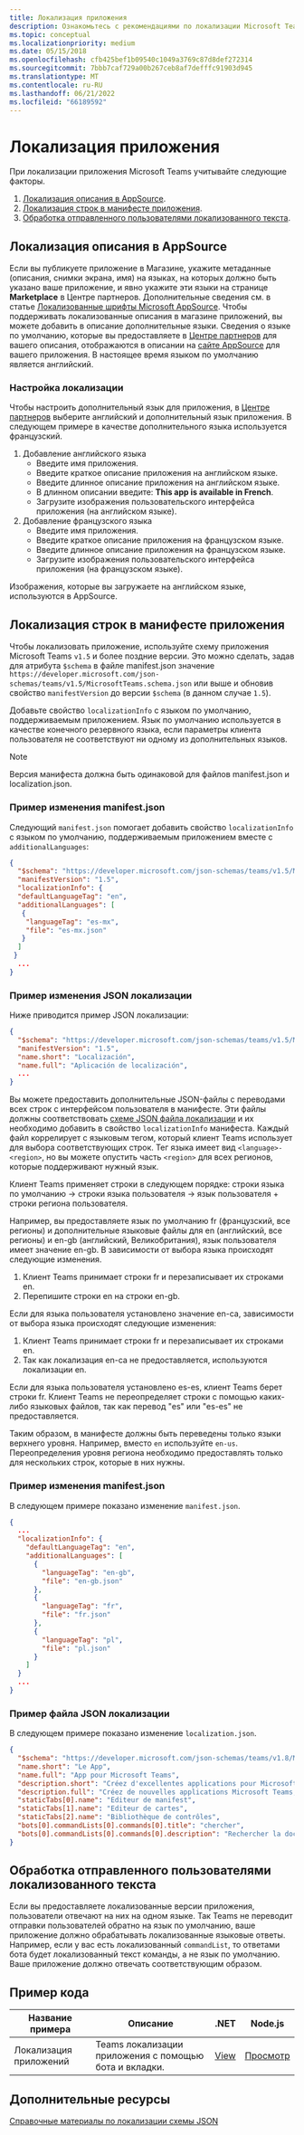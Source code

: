```yaml
---
title: Локализация приложения
description: Ознакомьтесь с рекомендациями по локализации Microsoft Teams приложения и локализации строк в манифесте приложения.
ms.topic: conceptual
ms.localizationpriority: medium
ms.date: 05/15/2018
ms.openlocfilehash: cfb425bef1b09540c1049a3769c87d8def272314
ms.sourcegitcommit: 7bbb7caf729a00b267ceb8af7defffc91903d945
ms.translationtype: MT
ms.contentlocale: ru-RU
ms.lasthandoff: 06/21/2022
ms.locfileid: "66189592"
---
```

# <a name="localize-your-app"></a>Локализация приложения

При локализации приложения Microsoft Teams учитывайте следующие факторы.

1. [Локализация описания в AppSource](#localize-your-appsource-listing).
1. [Локализация строк в манифесте приложения](#localize-strings-in-your-app-manifest).
1. [Обработка отправленного пользователями локализованного текста](#handle-localized-text-submissions-from-your-users).

## <a name="localize-your-appsource-listing"></a>Локализация описания в AppSource

Если вы публикуете приложение в Магазине, укажите метаданные (описания, снимки экрана, имя) на языках, на которых должно быть указано ваше приложение, и явно укажите эти языки на странице **Marketplace** в Центре партнеров. Дополнительные сведения см. в статье [Локализованные шрифты Microsoft AppSource](/office/dev/store/prepare-localized-solutions#localized-microsoft-appsource-fronts). Чтобы поддерживать локализованные описания в магазине приложений, вы можете добавить в описание дополнительные языки. Сведения о языке по умолчанию, которые вы предоставляете в [Центре партнеров](/office/dev/store/submit-to-appsource-via-partner-center) для вашего описания, отображаются в описании на [сайте AppSource](https://appsource.microsoft.com/marketplace/apps?product=office%3Bteams&page=1 "AppSource — это единое место для всех потребностей вашей команды. Он объединяет все, включая чаты, собрания, звонки, файлы и инструменты, чтобы обеспечить более продуктивную командную работу.") для вашего приложения. В настоящее время языком по умолчанию является английский.

### <a name="configure-localization"></a>Настройка локализации

Чтобы настроить дополнительный язык для приложения, в [Центре партнеров](/office/dev/store/submit-to-appsource-via-partner-center) выберите английский и дополнительный язык приложения. В следующем примере в качестве дополнительного языка используется французский.

1. Добавление английского языка
    * Введите имя приложения.
    * Введите краткое описание приложения на английском языке.
    * Введите длинное описание приложения на английском языке.
    * В длинном описании введите: **This app is available in French**.
    * Загрузите изображения пользовательского интерфейса приложения (на английском языке).
2. Добавление французского языка
    * Введите имя приложения.
    * Введите краткое описание приложения на французском языке.
    * Введите длинное описание приложения на французском языке.
    * Загрузите изображения пользовательского интерфейса приложения (на французском языке).

Изображения, которые вы загружаете на английском языке, используются в AppSource.

## <a name="localize-strings-in-your-app-manifest"></a>Локализация строк в манифесте приложения

Чтобы локализовать приложение, используйте схему приложения Microsoft Teams `v1.5` и более поздние версии. Это можно сделать, задав для атрибута `$schema` в файле manifest.json значение `https://developer.microsoft.com/json-schemas/teams/v1.5/MicrosoftTeams.schema.json` или выше и обновив свойство `manifestVersion` до версии `$schema` (в данном случае `1.5`).

Добавьте свойство `localizationInfo` с языком по умолчанию, поддерживаемым приложением. Язык по умолчанию используется в качестве конечного резервного языка, если параметры клиента пользователя не соответствуют ни одному из дополнительных языков.

> [!NOTE]
> Версия манифеста должна быть одинаковой для файлов manifest.json и localization.json.

### <a name="example-manifestjson-change"></a>Пример изменения manifest.json

Следующий `manifest.json` помогает добавить свойство `localizationInfo` с языком по умолчанию, поддерживаемым приложением вместе с `additionalLanguages`:

```json
{
  "$schema": "https://developer.microsoft.com/json-schemas/teams/v1.5/MicrosoftTeams.schema.json",
  "manifestVersion": "1.5",
  "localizationInfo": {
  "defaultLanguageTag": "en",
  "additionalLanguages": [
   {
    "languageTag": "es-mx",
    "file": "es-mx.json"
   }
  ]
 }
  ...
}
```

### <a name="example-localization-json-change"></a>Пример изменения JSON локализации

Ниже приводится пример JSON локализации:

```json
{
  "$schema": "https://developer.microsoft.com/json-schemas/teams/v1.5/MicrosoftTeams.Localization.schema.json",
  "manifestVersion": "1.5",
  "name.short": "Localización",
  "name.full": "Aplicación de localización",
  ...
}
```

Вы можете предоставить дополнительные JSON-файлы с переводами всех строк с интерфейсом пользователя в манифесте. Эти файлы должны соответствовать [схеме JSON файла локализации](../../resources/schema/localization-schema.md) и их необходимо добавить в свойство `localizationInfo` манифеста. Каждый файл коррелирует с языковым тегом, который клиент Teams использует для выбора соответствующих строк. Тег языка имеет вид `<language>-<region>`, но вы можете опустить часть `<region>` для всех регионов, которые поддерживают нужный язык.

Клиент Teams применяет строки в следующем порядке: строки языка по умолчанию -> строки языка пользователя -> язык пользователя + строки региона пользователя.

Например, вы предоставляете язык по умолчанию fr (французский, все регионы) и дополнительные языковые файлы для en (английский, все регионы) и en-gb (английский, Великобритания), язык пользователя имеет значение en-gb. В зависимости от выбора языка происходят следующие изменения.

1. Клиент Teams принимает строки fr и перезаписывает их строками en.
1. Перепишите строки en на строки en-gb.

Если для языка пользователя установлено значение en-ca, зависимости от выбора языка происходят следующие изменения:

1. Клиент Teams принимает строки fr и перезаписывает их строками en.
1. Так как локализация en-ca не предоставляется, используются локализации en.

Если для языка пользователя установлено es-es, клиент Teams берет строки fr. Клиент Teams не переопределяет строки с помощью каких-либо языковых файлов, так как перевод "es" или "es-es" не предоставляется.

Таким образом, в манифесте должны быть переведены только языки верхнего уровня. Например, вместо `en` используйте `en-us`. Переопределения уровня региона необходимо предоставлять только для нескольких строк, которые в них нужны.

### <a name="example-manifestjson-change"></a>Пример изменения manifest.json

В следующем примере показано изменение `manifest.json`.

```json
{
  ...
  "localizationInfo": {
    "defaultLanguageTag": "en",
    "additionalLanguages": [
      {
        "languageTag": "en-gb",
        "file": "en-gb.json"
      },
      {
        "languageTag": "fr",
        "file": "fr.json"
      },
      {
        "languageTag": "pl",
        "file": "pl.json"
      }
    ]
  }
  ...
}
```

### <a name="example-localization-json-file"></a>Пример файла JSON локализации

 В следующем примере показано изменение `localization.json`.

```json
{
  "$schema": "https://developer.microsoft.com/json-schemas/teams/v1.8/MicrosoftTeams.Localization.schema.json",
  "name.short": "Le App",
  "name.full": "App pour Microsoft Teams",
  "description.short": "Créez d'excellentes applications pour Microsoft Teams avec App.",
  "description.full": "Créez de nouvelles applications Microsoft Teams, concevez et prévisualisez des cartes bot, et explorez la documentation avec App.",
  "staticTabs[0].name": "Editeur de manifest",
  "staticTabs[1].name": "Editeur de cartes",
  "staticTabs[2].name": "Bibliothèque de contrôles",
  "bots[0].commandLists[0].commands[0].title": "chercher",
  "bots[0].commandLists[0].commands[0].description": "Rechercher la documentation Teams pertinente"
}
```

## <a name="handle-localized-text-submissions-from-your-users"></a>Обработка отправленного пользователями локализованного текста

Если вы предоставляете локализованные версии приложения, пользователи отвечают на них на одном языке. Так Teams не переводит отправки пользователей обратно на язык по умолчанию, ваше приложение должно обрабатывать локализованные языковые ответы. Например, если у вас есть локализованный `commandList`, то ответами бота будет локализованный текст команды, а не язык по умолчанию. Ваше приложение должно отвечать соответствующим образом.

## <a name="code-sample"></a>Пример кода

| Название примера | Описание | .NET | Node.js |
|-------------|-------------|------|------|
| Локализация приложений | Teams локализации приложения с помощью бота и вкладки. | [View](https://github.com/OfficeDev/Microsoft-Teams-Samples/tree/main/samples/app-localization/csharp) |[Просмотр](https://github.com/OfficeDev/Microsoft-Teams-Samples/tree/main/samples/app-localization/nodejs) |

## <a name="see-also"></a>Дополнительные ресурсы

[Справочные материалы по локализации схемы JSON](~/resources/schema/localization-schema.md)
